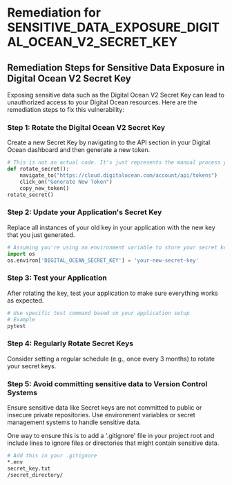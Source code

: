 # Remediation for SENSITIVE_DATA_EXPOSURE_DIGITAL_OCEAN_V2_SECRET_KEY

## Remediation Steps for Sensitive Data Exposure in Digital Ocean V2 Secret Key

Exposing sensitive data such as the Digital Ocean V2 Secret Key can lead to unauthorized access to your Digital Ocean resources. Here are the remediation steps to fix this vulnerability:

### Step 1: Rotate the Digital Ocean V2 Secret Key

Create a new Secret Key by navigating to the API section in your Digital Ocean dashboard and then generate a new token.

```python
# This is not an actual code. It's just represents the manual process you'll need to follow.
def rotate_secret():
    navigate_to("https://cloud.digitalocean.com/account/api/tokens")
    click_on("Generate New Token")
    copy_new_token()
rotate_secret()
```

### Step 2: Update your Application's Secret Key

Replace all instances of your old key in your application with the new key that you just generated. 

```python
# Assuming you're using an environment variable to store your secret key
import os
os.environ['DIGITAL_OCEAN_SECRET_KEY'] = 'your-new-secret-key'
```

### Step 3: Test your Application

After rotating the key, test your application to make sure everything works as expected.

```bash
# Use specific test command based on your application setup
# Example
pytest
```

### Step 4: Regularly Rotate Secret Keys

Consider setting a regular schedule (e.g., once every 3 months) to rotate your secret keys. 

### Step 5: Avoid committing sensitive data to Version Control Systems

Ensure sensitive data like Secret keys are not committed to public or insecure private repositories. Use environment variables or secret management systems to handle sensitive data.

One way to ensure this is to add a '.gitignore' file in your project root and include lines to ignore files or directories that might contain sensitive data.

```bash
# Add this in your .gitignore
*.env
secret_key.txt
/secret_directory/
```